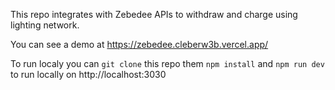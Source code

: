 This repo integrates with Zebedee APIs to withdraw and charge using lighting network.


You can see a demo at https://zebedee.cleberw3b.vercel.app/

To run localy you can `git clone` this repo them `npm install` and `npm run dev` to run locally on http://localhost:3030
